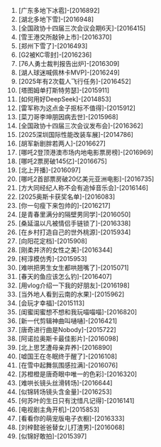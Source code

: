 
1. [广东多地下冰雹]-[2016892]
1. [湖北多地下雪]-[2016948]
1. [全国政协十四届三次会议会期6天]-[2016415]
1. [雪王港交所敲钟上市]-[2016370]
1. [郑州下雪了]-[2016493]
1. [G2被KC零封]-[2016236]
1. [76人勇士裁判报告出炉]-[2016309]
1. [湖人球迷喊佩林卡MVP]-[2016249]
1. [2025年有2次载人飞行任务]-[2016452]
1. [塔图姆单打斯特劳瑟]-[2015911]
1. [如何用好DeepSeek]-[2014853]
1. [雷军称为这点金子抠标不值得]-[2015912]
1. [菜刀哥李坤朋因病去世]-[2015968]
1. [全国政协十四届三次会议发布会]-[2016362]
1. [2025深圳国际性能改装车展]-[2014786]
1. [胡军新剧胖若两人]-[2016627]
1. [哪吒2登顶港澳市场内地电影票房榜]-[2016969]
1. [哪吒2票房破145亿]-[2016675]
1. [北上开播]-[2016097]
1. [哪吒2首部票房破20亿美元亚洲电影]-[2016735]
1. [方大同经纪人称不会有追悼音乐会]-[2016146]
1. [2025奥斯卡获奖名单]-[2016083]
1. [你一句瘦下来包帅的]-[2016217]
1. [是青春里满分的隔壁男同学]-[2016050]
1. [桑延温以凡被情侣手链锁了]-[2016338]
1. [在乡村打造自己的世外桃源]-[2015934]
1. [向阳花定档]-[2015908]
1. [刚柔并济的女性之美]-[2016344]
1. [柯淳模仿秀]-[2015953]
1. [难哄把男生女生都哄翘嘴了]-[2015071]
1. [春天的鱼应该怎么钓]-[2016407]
1. [用vlog介绍一下我的好朋友]-[2016198]
1. [当外地人看到云南的水果]-[2015962]
1. [会玩才幸福]-[2015113]
1. [闺蜜闺蜜想不想和我玩喵喵喵]-[2016820]
1. [新一代剪辑神曲叫嗵嗵]-[2016421]
1. [唐奇进行曲是Nobody]-[2015722]
1. [阿诺拉奥斯卡最佳影片]-[2016098]
1. [北上思艺遭母亲弃养]-[2016890]
1. [嘘国王在冬眠终于醒了]-[2016108]
1. [在雪中起舞氛围感拉满]-[2016076]
1. [苏橙橙是唐奇眼中唯一的色彩]-[2016320]
1. [难哄长镜头丝滑转场]-[2016644]
1. [似锦转场镜头含金量]-[2016253]
1. [何苏叶的生日只有沈惜凡记得]-[2016141]
1. [电视剧主角开机]-[2015853]
1. [看看你的萌宠版电子衣橱]-[2016333]
1. [刘梓懿爸爸替女儿打渣男]-[2016068]
1. [似锦好敢拍]-[2015397]